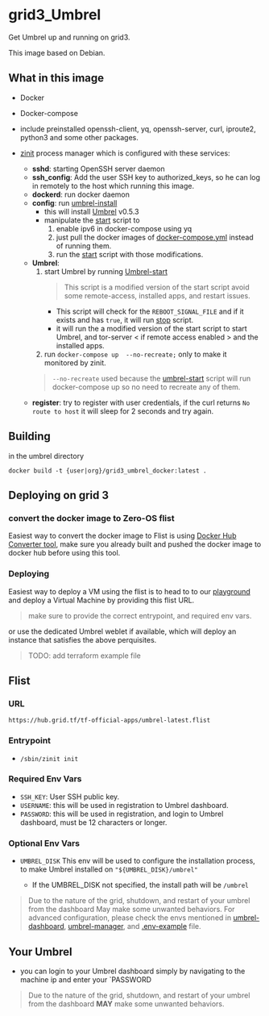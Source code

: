 # grid3_Umbrel

Get Umbrel up and running on grid3.

This image based on Debian.

## What in this image

- Docker
- Docker-compose
- include preinstalled openssh-client, yq, openssh-server, curl, iproute2, python3 and some other packages.
- [zinit](https://github.com/threefoldtech/zinit) process manager which is configured with these services:

  - **sshd**: starting OpenSSH server daemon
  - **ssh_config**: Add the user SSH key to authorized_keys, so he can log in remotely to the host which running this image.
  - **dockerd**: run docker daemon
  - **config**: run [umbrel-install](./scripts/umbrel-install.sh)
    - this will install [Umbrel](https://github.com/getumbrel/umbrel) v0.5.3
    - manipulate the [start](https://github.com/getumbrel/umbrel/blob/master/scripts/start) script to
      1. enable ipv6 in docker-compose using yq
      2. just pull the docker images of [docker-compose.yml](https://github.com/getumbrel/umbrel/blob/master/docker-compose.yml) instead of running them.
      3. run the [start](https://github.com/getumbrel/umbrel/blob/master/scripts/start) script with those modifications.
  - **Umbrel**:
    1. start Umbrel by running [Umbrel-start](./scripts/umbrel-start.sh)
        > This script is a modified version of the start script avoid some remote-access, installed apps, and restart issues.
        - This script will check for the `REBOOT_SIGNAL_FILE` and if it exists and has `true`, it will run [stop](https://github.com/getumbrel/umbrel/blob/master/scripts/stop) script.
        - it will run the a modified version of the start script to start Umbrel, and tor-server < if remote access enabled > and the installed apps.
    2. run `docker-compose up  --no-recreate;` only to make it monitored by zinit.
      > `--no-recreate` used because the [umbrel-start](./scripts/umbrel-start.sh) script will run docker-compose up so no need to recreate any of them.
  - **register**: try to register with user credentials, if the curl returns `No route to host` it will sleep for 2 seconds and try again.

## Building

in the umbrel directory

`docker build -t {user|org}/grid3_umbrel_docker:latest .`

## Deploying on grid 3

### convert the docker image to Zero-OS flist

Easiest way to convert the docker image to Flist is using [Docker Hub Converter tool](https://hub.grid.tf/docker-convert), make sure you already built and pushed the docker image to docker hub before using this tool.

### Deploying

Easiest way to deploy a VM using the flist is to head to to our [playground](https://play.grid.tf) and deploy a Virtual Machine by providing this flist URL.

> make sure to provide the correct entrypoint, and required env vars.

or use the dedicated Umbrel weblet if available, which will deploy an instance that satisfies the above perquisites.

> TODO: add terraform example file

## Flist

### URL

````link
https://hub.grid.tf/tf-official-apps/umbrel-latest.flist
````

### Entrypoint

- `/sbin/zinit init`

### Required Env Vars

- `SSH_KEY`: User SSH public key.
- `USERNAME`: this will be used in registration to Umbrel dashboard.
- `PASSWORD`: this will be used in registration, and login to Umbrel dashboard, must be 12 characters or longer.

### Optional Env Vars

- `UMBREL_DISK`
  This env will be used to configure the installation process, to make Umbrel installed on `"${UMBREL_DISK}/umbrel"`

  - If the UMBREL_DISK not specified, the install path will be `/umbrel`

> Due to the nature of the grid, shutdown, and restart of your umbrel from the dashboard May make some unwanted behaviors.
For advanced configuration, please check the envs mentioned in [umbrel-dashboard](https://github.com/getumbrel/umbrel-dashboard), [umbrel-manager](https://github.com/getumbrel/umbrel-manager), and [.env-example](https://github.com/getumbrel/umbrel/blob/master/templates/.env-sample) file.

## Your Umbrel

- you can login to your Umbrel dashboard simply by navigating to the machine ip and enter your `PASSWORD

> Due to the nature of the grid, shutdown, and restart of your umbrel from the dashboard **MAY** make some unwanted behaviors.

